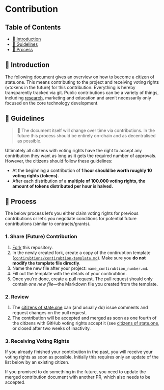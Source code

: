 # Contribution 

## Table of Contents 
- [:wave: Introduction](#wave-introduction)
- [:page_facing_up: 	Guidelines](#page_facing_up-guidelines)
- [:pencil: Process](#pencil-process)

## :wave: Introduction

The following document gives an overview on how to become a citizen of state.one. 
This means contributing to the project and receiving voting rights (=tokens in the future) for this contribution. 
Everything is hereby transparently tracked via git. Public contributions can be a variety of things, including [research](https://github.com/State-One/State-One/tree/main/Research), marketing and education and aren’t necessarily only focused on the core technology development. 

## :page_facing_up: Guidelines 	

> **:loudspeaker:** The document itself will change over time via contributions. In the future this process should be entirely on-chain and as decentralised as possible.  

Ultimately all citizens with voting rights have the right to accept any contribution they want as long as it gets the required number of approvals. However, the citizens should follow these guidelines:
- At the beginning a contribution of **1 hour should be worth roughly 10 voting rights (tokens).** 
- After each distribution of a **multiple of 100.000 voting rights, the amount of tokens distributed per hour is halved.** 

## :pencil: Process

The below process let’s you either claim voting rights for previous contributions or let’s you negotiate conditions for potential future contributions (similar to contracts/grants). 

### 1. Share (Future) Contribution 

   1. [Fork](https://github.com/State-One/State-One) this repository.
   2. In the newly created fork, create a copy of the contirubtion template ([`contirubtions/contirubtion-template.md`](contirubtions/contirubtion-template.md)). Make sure you **do not modify the template file directly**.
   3. Name the new file after your project: `name_contirubtion_number.md`.
   4. Fill out the template with the details of your contirubtion.  
   5. Once you're done, create a pull request. The pull request should only contain _one new file_—the Markdown file you created from the template.
   
### 2. Review

   1. The [citizens of state.one](./Citizens.md) can (and usually do) issue comments and request changes on the pull request.
   2. The contribution will be accepted and merged as soon as one fourth of the citizens with GitHub voting rights accept it (see [citizens of state.one](./Citizens.md), or closed after two weeks of inactivity. 

### 3. Receiving Voting Rights 

If you already finished your contribution in the past, you will receive your voting rights as soon as possible. Initially this requires only an update of the list below by an existing citizen. 

If you promised to do something in the future, you need to update the merged contribution document with another PR, which also needs to be accepted. 



